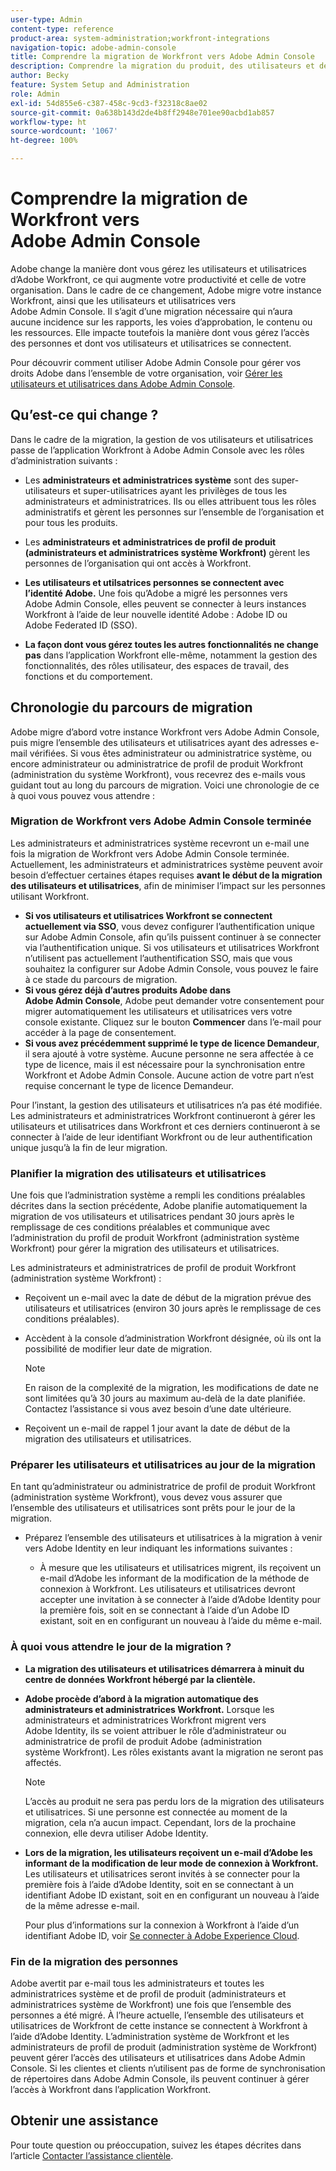```yaml
---
user-type: Admin
content-type: reference
product-area: system-administration;workfront-integrations
navigation-topic: adobe-admin-console
title: Comprendre la migration de Workfront vers Adobe Admin Console
description: Comprendre la migration du produit, des utilisateurs et des utilisatrices Workfront vers Adobe Admin Console
author: Becky
feature: System Setup and Administration
role: Admin
exl-id: 54d855e6-c387-458c-9cd3-f32318c8ae02
source-git-commit: 0a638b143d2de4b8ff2948e701ee90acbd1ab857
workflow-type: ht
source-wordcount: '1067'
ht-degree: 100%

---
```


# Comprendre la migration de Workfront vers Adobe Admin Console

Adobe change la manière dont vous gérez les utilisateurs et utilisatrices d’Adobe Workfront, ce qui augmente votre productivité et celle de votre organisation. Dans le cadre de ce changement, Adobe migre votre instance Workfront, ainsi que les utilisateurs et utilisatrices vers Adobe Admin Console. Il s’agit d’une migration nécessaire qui n’aura aucune incidence sur les rapports, les voies d’approbation, le contenu ou les ressources. Elle impacte toutefois la manière dont vous gérez l’accès des personnes et dont vos utilisateurs et utilisatrices se connectent.

Pour découvrir comment utiliser Adobe Admin Console pour gérer vos droits Adobe dans l’ensemble de votre organisation, voir [Gérer les utilisateurs et utilisatrices dans Adobe Admin Console](/help/quicksilver/administration-and-setup/add-users/create-and-manage-users/admin-console.md).

## Qu’est-ce qui change ?

Dans le cadre de la migration, la gestion de vos utilisateurs et utilisatrices passe de l’application Workfront à Adobe Admin Console avec les rôles d’administration suivants :

* Les **administrateurs et administratrices système** sont des super-utilisateurs et super-utilisatrices ayant les privilèges de tous les administrateurs et administratrices. Ils ou elles attribuent tous les rôles administratifs et gèrent les personnes sur l’ensemble de l’organisation et pour tous les produits.

* Les **administrateurs et administratrices de profil de produit (administrateurs et administratrices système Workfront)** gèrent les personnes de l’organisation qui ont accès à Workfront.

* **Les utilisateurs et utilsatrices personnes se connectent avec l’identité Adobe.** Une fois qu’Adobe a migré les personnes vers Adobe Admin Console, elles peuvent se connecter à leurs instances Workfront à l’aide de leur nouvelle identité Adobe : Adobe ID ou Adobe Federated ID (SSO).

* **La façon dont vous gérez toutes les autres fonctionnalités ne change pas** dans l’application Workfront elle-même, notamment la gestion des fonctionnalités, des rôles utilisateur, des espaces de travail, des fonctions et du comportement.

## Chronologie du parcours de migration

Adobe migre d’abord votre instance Workfront vers Adobe Admin Console, puis migre l’ensemble des utilisateurs et utilisatrices ayant des adresses e-mail vérifiées. Si vous êtes administrateur ou administratrice système, ou encore administrateur ou administratrice de profil de produit Workfront (administration du système Workfront), vous recevrez des e-mails vous guidant tout au long du parcours de migration. Voici une chronologie de ce à quoi vous pouvez vous attendre :

### Migration de Workfront vers Adobe Admin Console terminée

Les administrateurs et administratrices système recevront un e-mail une fois la migration de Workfront vers Adobe Admin Console terminée. Actuellement, les administrateurs et administratrices système peuvent avoir besoin d’effectuer certaines étapes requises **avant le début de la migration des utilisateurs et utilisatrices**, afin de minimiser l’impact sur les personnes utilisant Workfront.

* **Si vos utilisateurs et utilisatrices Workfront se connectent actuellement via SSO**, vous devez configurer l’authentification unique sur Adobe Admin Console, afin qu’ils puissent continuer à se connecter via l’authentification unique. Si vos utilisateurs et utilisatrices Workfront n’utilisent pas actuellement l’authentification SSO, mais que vous souhaitez la configurer sur Adobe Admin Console, vous pouvez le faire à ce stade du parcours de migration.
* **Si vous gérez déjà d’autres produits Adobe dans Adobe Admin Console**, Adobe peut demander votre consentement pour migrer automatiquement les utilisateurs et utilisatrices vers votre console existante. Cliquez sur le bouton **Commencer** dans l’e-mail pour accéder à la page de consentement.
* **Si vous avez précédemment supprimé le type de licence Demandeur**, il sera ajouté à votre système. Aucune personne ne sera affectée à ce type de licence, mais il est nécessaire pour la synchronisation entre Workfront et Adobe Admin Console. Aucune action de votre part n’est requise concernant le type de licence Demandeur.

Pour l’instant, la gestion des utilisateurs et utilisatrices n’a pas été modifiée. Les administrateurs et administratrices Workfront continueront à gérer les utilisateurs et utilisatrices dans Workfront et ces derniers continueront à se connecter à l’aide de leur identifiant Workfront ou de leur authentification unique jusqu’à la fin de leur migration.

### Planifier la migration des utilisateurs et utilisatrices

Une fois que l’administration système a rempli les conditions préalables décrites dans la section précédente, Adobe planifie automatiquement la migration de vos utilisateurs et utilisatrices pendant 30 jours après le remplissage de ces conditions préalables et communique avec l’administration du profil de produit Workfront (administration système Workfront) pour gérer la migration des utilisateurs et utilisatrices.

Les administrateurs et administratrices de profil de produit Workfront (administration système Workfront) :

* Reçoivent un e-mail avec la date de début de la migration prévue des utilisateurs et utilisatrices (environ 30 jours après le remplissage de ces conditions préalables).
* Accèdent à la console d’administration Workfront désignée, où ils ont la possibilité de modifier leur date de migration.

  >[!NOTE]
  >
  >En raison de la complexité de la migration, les modifications de date ne sont limitées qu’à 30 jours au maximum au-delà de la date planifiée. Contactez l’assistance si vous avez besoin d’une date ultérieure.

* Reçoivent un e-mail de rappel 1 jour avant la date de début de la migration des utilisateurs et utilisatrices.

### Préparer les utilisateurs et utilisatrices au jour de la migration

En tant qu’administrateur ou administratrice de profil de produit Workfront (administration système Workfront), vous devez vous assurer que l’ensemble des utilisateurs et utilisatrices sont prêts pour le jour de la migration.

* Préparez l’ensemble des utilisateurs et utilisatrices à la migration à venir vers Adobe Identity en leur indiquant les informations suivantes :

   * À mesure que les utilisateurs et utilisatrices migrent, ils reçoivent un e-mail d’Adobe les informant de la modification de la méthode de connexion à Workfront. Les utilisateurs et utilisatrices devront accepter une invitation à se connecter à l’aide d’Adobe Identity pour la première fois, soit en se connectant à l’aide d’un Adobe ID existant, soit en en configurant un nouveau à l’aide du même e-mail.

### À quoi vous attendre le jour de la migration ?

* **La migration des utilisateurs et utilisatrices démarrera à minuit du centre de données Workfront hébergé par la clientèle.**

* **Adobe procède d’abord à la migration automatique des administrateurs et administratrices Workfront.** Lorsque les administrateurs et administratrices Workfront migrent vers Adobe Identity, ils se voient attribuer le rôle d’administrateur ou administratrice de profil de produit Adobe (administration système Workfront). Les rôles existants avant la migration ne seront pas affectés.

  >[!NOTE]
  >
  >L’accès au produit ne sera pas perdu lors de la migration des utilisateurs et utilisatrices. Si une personne est connectée au moment de la migration, cela n’a aucun impact. Cependant, lors de la prochaine connexion, elle devra utiliser Adobe Identity.



* **Lors de la migration, les utilisateurs reçoivent un e-mail d’Adobe les informant de la modification de leur mode de connexion à Workfront.** Les utilisateurs et utilisatrices seront invités à se connecter pour la première fois à l’aide d’Adobe Identity, soit en se connectant à un identifiant Adobe ID existant, soit en en configurant un nouveau à l’aide de la même adresse e-mail.

  Pour plus d’informations sur la connexion à Workfront à l’aide d’un identifiant Adobe ID, voir [Se connecter à Adobe Experience Cloud](/help/quicksilver/workfront-basics/navigate-workfront/workfront-navigation/adobe-unified-experience.md#log-in-to-adobe-experience-cloud).

### Fin de la migration des personnes

Adobe avertit par e-mail tous les administrateurs et toutes les administratrices système et de profil de produit (administrateurs et administratrices système de Workfront) une fois que l’ensemble des personnes a été migré. À l’heure actuelle, l’ensemble des utilisateurs et utilisatrices de Workfront de cette instance se connectent à Workfront à l’aide d’Adobe Identity. L’administration système de Workfront et les administrateurs de profil de produit (administration système de Workfront) peuvent gérer l’accès des utilisateurs et utilisatrices dans Adobe Admin Console. Si les clientes et clients n’utilisent pas de forme de synchronisation de répertoires dans Adobe Admin Console, ils peuvent continuer à gérer l’accès à Workfront dans l’application Workfront.

## Obtenir une assistance

Pour toute question ou préoccupation, suivez les étapes décrites dans l’article [Contacter l’assistance clientèle](/help/quicksilver/workfront-basics/tips-tricks-and-troubleshooting/contact-customer-support.md).




